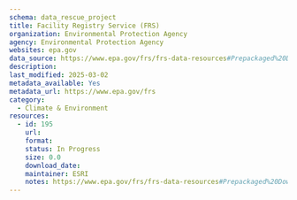 ```yaml
---
schema: data_rescue_project 
title: Facility Registry Service (FRS)
organization: Environmental Protection Agency
agency: Environmental Protection Agency
websites: epa.gov
data_source: https://www.epa.gov/frs/frs-data-resources#Prepackaged%20Downloads
description: 
last_modified: 2025-03-02
metadata_available: Yes
metadata_url: https://www.epa.gov/frs
category:
  - Climate & Environment 
resources:
  - id: 195
    url: 
    format: 
    status: In Progress
    size: 0.0
    download_date: 
    maintainer: ESRI
    notes: https://www.epa.gov/frs/frs-data-resources#Prepackaged%20Downloads
---
```

